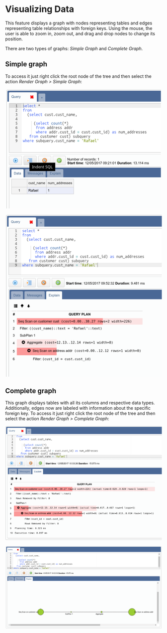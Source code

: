 # Visualizing Data

This feature displays a graph with nodes representing tables and edges
representing table relationships with foreign keys. Using the mouse, the user is
able to zoom in, zoom out, and drag and drop nodes to change its position.

There are two types of graphs: *Simple Graph* and *Complete Graph*.

## Simple graph

To access it just right click the root node of the tree and then select the
action *Render Graph > Simple Graph*:

![](https://raw.githubusercontent.com/OmniDB/doc/master/img/image_053.png)

![](https://raw.githubusercontent.com/OmniDB/doc/master/img/image_054.png)

## Complete graph

This graph displays tables with all its columns and respective data types.
Additionally, edges now are labeled with information about the specific foreign
key. To access it just right click the root node of the tree and then select the
action *Render Graph > Complete Graph*:

![](https://raw.githubusercontent.com/OmniDB/doc/master/img/image_055.png)

![](https://raw.githubusercontent.com/OmniDB/doc/master/img/image_056.png)
